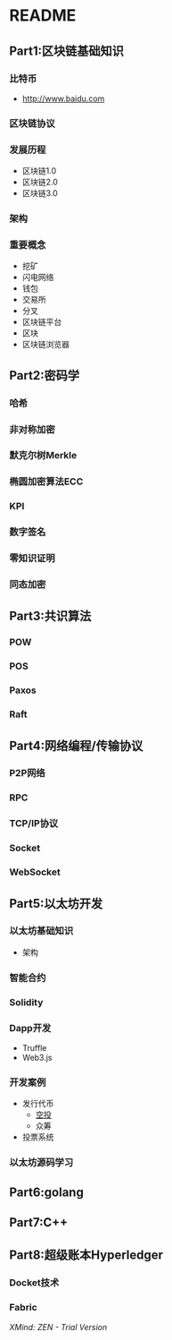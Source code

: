 # README
## Part1:区块链基础知识
### 比特币
* http://www.baidu.com
### 区块链协议
### 发展历程
* 区块链1.0
* 区块链2.0
* 区块链3.0
### 架构
### 重要概念
* 挖矿
* 闪电网络
* 钱包
* 交易所
* 分叉
* 区块链平台
* 区块
* 区块链浏览器
## Part2:密码学
### 哈希
### 非对称加密
### 默克尔树Merkle
### 椭圆加密算法ECC
### KPI
### 数字签名
### 零知识证明
### 同态加密
## Part3:共识算法
### POW
### POS
### Paxos
### Raft
## Part4:网络编程/传输协议
### P2P网络
### RPC
### TCP/IP协议
### Socket
### WebSocket
## Part5:以太坊开发
### 以太坊基础知识
* 架构
### 智能合约
### Solidity
### Dapp开发
* Truffle
* Web3.js
### 开发案例
* 发行代币
    * [空投](https://github.com/okwen5566/blockchain-study/blob/master/%E5%88%9B%E5%BB%BA%E8%87%AA%E5%B7%B1%E7%9A%84%E4%BB%A3%E5%B8%81%E8%BF%9B%E8%A1%8CICO(%E4%B8%80).md)
    * 众筹
* 投票系统
### 以太坊源码学习
## Part6:golang
## Part7:C++
## Part8:超级账本Hyperledger
### Docket技术
### Fabric

*XMind: ZEN - Trial Version*